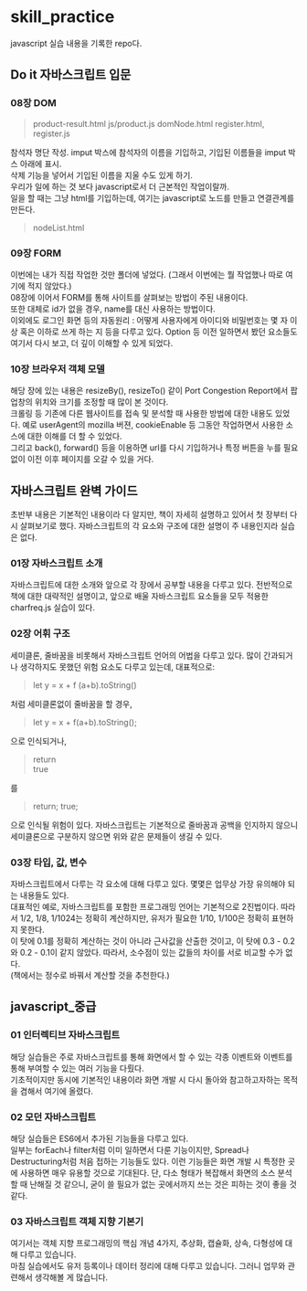 # skill_practice

javascript 실습 내용을 기록한 repo다.<br />

## Do it 자바스크립트 입문
### 08장 DOM
> product-result.html
> js/product.js
> domNode.html
> register.html, register.js<br />

참석자 명단 작성. imput 박스에 참석자의 이름을 기입하고, 기입된 이름들을 imput 박스 아래에 표시.<br />
삭제 기능을 넣어서 기입된 이름을 지울 수도 있게 하기.<br />
우리가 일에 하는 것 보다 javascript로서 더 근본적인 작업이랄까.<br />
일을 할 때는 그냥 html를 기입하는데, 여기는 javascript로 노드를 만들고 연결관계를 만든다.<br />
> nodeList.html<br />

### 09장 FORM
이번에는 내가 직접 작업한 것만 폴더에 넣었다. (그래서 이번에는 뭘 작업했나 따로 여기에 적지 않았다.)<br />
08장에 이어서 FORM를 통해 사이트를 살펴보는 방법이 주된 내용이다.<br />
또한 대체로 id가 없을 경우, name를 대신 사용하는 방법이다.<br />
이외에도 로그인 화면 등의 자동원리 : 어떻게 사용자에게 아이디와 비밀번호는 몇 자 이상 혹은 이하로 쓰게 하는 지 등을 다루고 있다. Option 등 이전 일하면서 봤던 요소들도 여기서 다시 보고, 더 깊이 이해할 수 있게 되었다.<br />

### 10장 브라우저 객체 모델
해당 장에 있는 내용은 resizeBy(), resizeTo() 같이 Port Congestion Report에서 팝업창의 위치와 크기를 조정할 때 많이 본 것이다.<br />
크롤링 등 기존에 다른 웹사이트를 접속 및 분석할 때 사용한 방법에 대한 내용도 있었다. 예로 userAgent의 mozilla 버젼, cookieEnable 등 그동안 작업하면서 사용한 소스에 대한 이해를 더 할 수 있었다.<br />
그리고 back(), forward() 등을 이용하면 url를 다시 기입하거나 특정 버튼을 누를 필요없이 이전 이후 페이지를 오갈 수 있을 거다.<br />

## 자바스크립트 완벽 가이드
초반부 내용은 기본적인 내용이라 다 알지만, 책이 자세히 설명하고 있어서 첫 장부터 다시 살펴보기로 했다. 자바스크립트의 각 요소와 구조에 대한 설명이 주 내용인지라 실습은 없다.

### 01장 자바스크립트 소개
자바스크립트에 대한 소개와 앞으로 각 장에서 공부할 내용을 다루고 있다. 전반적으로 책에 대한 대략적인 설명이고, 앞으로 배울 자바스크립트 요소들을 모두 적용한 charfreq.js 실습이 있다.<br />

### 02장 어휘 구조
세미클론, 줄바꿈을 비롯해서 자바스크립트 언어의 어법을 다루고 있다. 많이 간과되거나 생각하지도 못했던 위험 요소도 다루고 있는데, 대표적으로:<br />
> let y = x + f
> (a+b).toString()

처럼 세미클론없이 줄바꿈을 할 경우,<br />
> let y = x + f(a+b).toString();

으로 인식되거나,<br />
> return<br />
> true<br />

를<br />
> return; true;

으로 인식될 위험이 있다. 자바스크립트는 기본적으로 줄바꿈과 공백을 인지하지 않으니 세미클론으로 구분하지 않으면 위와 같은 문제들이 생길 수 있다.<br />

### 03장 타입, 값, 변수
자바스크립트에서 다루는 각 요소에 대해 다루고 있다. 몇몇은 업무상 가장 유의해야 되는 내용들도 있다.<br />
대표적인 예로, 자바스크립트를 포함한 프로그래밍 언어는 기본적으로 2진법이다. 따라서 1/2, 1/8, 1/1024는 정확히 계산하지만, 유저가 필요한 1/10, 1/100은 정확히 표현하지 못한다.<br />
이 탓에 0.1를 정확히 계산하는 것이 아니라 근사값을 산출한 것이고, 이 탓에 0.3 - 0.2와 0.2 - 0.1이 같지 않았다. 따라서, 소수점이 있는 값들의 차이를 서로 비교할 수가 없다.<br />
(책에서는 정수로 바꿔서 계산할 것을 추천한다.)<br />

## javascript_중급
### 01 인터렉티브 자바스크립트
해당 실습들은 주로 자바스크립트를 통해 화면에서 할 수 있는 각종 이벤트와 이벤트를 통해 부여할 수 있는 여러 기능을 다뤘다.<br />
기초적이지만 동시에 기본적인 내용이라 화면 개발 시 다시 돌아와 참고하고자하는 목적을 겸해서 여기에 올렸다.<br />

### 02 모던 자바스크립트
해당 실습들은 ES6에서 추가된 기능들을 다루고 있다.<br />
일부는 forEach나 filter처럼 이미 일하면서 다룬 기능이지만, Spread나 Destructuring처럼 처음 접하는 기능들도 있다. 이런 기능들은 화면 개발 시 특정한 곳에 사용하면 매우 유용할 것으로 기대된다. 단, 다소 형태가 복잡해서 화면의 소스 분석할 때 난해질 것 같으니, 굳이 쓸 필요가 없는 곳에서까지 쓰는 것은 피하는 것이 좋을 것 같다.<br />

### 03 자바스크립트 객체 지향 기본기
여기서는 객체 지향 프로그래밍의 핵심 개념 4가지, 추상화, 캡슐화, 상속, 다형성에 대해 다루고 있습니다.<br />
마침 실습에서도 유저 등록이나 데이터 정리에 대해 다루고 있습니다. 그러니 업무와 관련해서 생각해볼 게 많습니다.<br />